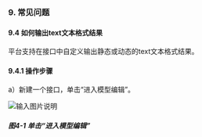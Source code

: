 ### 9. 常见问题

#### 9.4 如何输出text文本格式结果

平台支持在接口中自定义输出静态或动态的text文本格式结果。

#### 9.4.1 操作步骤

a）新建一个接口，单击“进入模型编辑”。

![输入图片说明](../../../images/SoFlu%EF%BC%88%E5%90%8E%E7%AB%AF%EF%BC%89%E5%BC%80%E5%8F%91%E5%B9%B3%E5%8F%B0/1.%20%E6%9C%80%E6%96%B0%E7%89%88%E6%9C%AC%20-%20%E6%9B%B4%E6%96%B0%E6%97%A5%E6%9C%9F%20-%202022.10.08/9.%20%E5%B8%B8%E8%A7%81%E9%97%AE%E9%A2%98/4-1.png)

##### 图4-1 单击“进入模型编辑”
